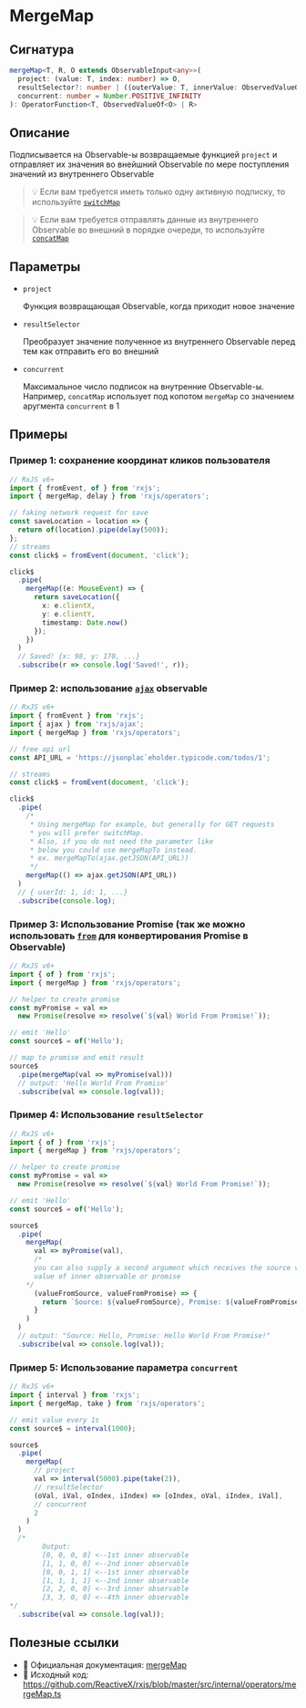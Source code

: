 # MergeMap

## Сигнатура

```typescript
mergeMap<T, R, O extends ObservableInput<any>>(
  project: (value: T, index: number) => O,
  resultSelector?: number | ((outerValue: T, innerValue: ObservedValueOf<O>, outerIndex: number, innerIndex: number) => R),
  concurrent: number = Number.POSITIVE_INFINITY
): OperatorFunction<T, ObservedValueOf<O> | R>
```

## Описание

Подписывается на Observable-ы возвращаемые функцией `project` и отправляет их значения во внейшний Observable по мере поступления значений из внутреннего Observable

> 💡 Если вам требуется иметь только одну активную подписку, то используйте [`switchMap`](api/operators/pipeable/switch-map)

> 💡 Если вам требуется отправлять данные из внутреннего Observable во внешний в порядке очереди, то используйте [`concatMap`](api/operators/pipeable/concat-map)

## Параметры

- `project`

  Функция возвращающая Observable, когда приходит новое значение

- `resultSelector`

  Преобразует значение полученное из внутреннего Observable перед тем как отправить его во внешний

- `concurrent`

  Максимальное число подписок на внутренние Observable-ы. Например, `concatMap` использует под копотом `mergeMap` со значением аругмента `concurrent` в 1

## Примеры

### Пример 1: сохранение координат кликов пользователя

```typescript
// RxJS v6+
import { fromEvent, of } from 'rxjs';
import { mergeMap, delay } from 'rxjs/operators';

// faking network request for save
const saveLocation = location => {
  return of(location).pipe(delay(500));
};
// streams
const click$ = fromEvent(document, 'click');

click$
  .pipe(
    mergeMap((e: MouseEvent) => {
      return saveLocation({
        x: e.clientX,
        y: e.clientY,
        timestamp: Date.now()
      });
    })
  )
  // Saved! {x: 98, y: 170, ...}
  .subscribe(r => console.log('Saved!', r));
```

### Пример 2: использование [`ajax`](api/operators/creation/ajax) observable

```typescript
// RxJS v6+
import { fromEvent } from 'rxjs';
import { ajax } from 'rxjs/ajax';
import { mergeMap } from 'rxjs/operators';

// free api url
const API_URL = 'https://jsonplac`eholder.typicode.com/todos/1';

// streams
const click$ = fromEvent(document, 'click');

click$
  .pipe(
    /*
     * Using mergeMap for example, but generally for GET requests
     * you will prefer switchMap.
     * Also, if you do not need the parameter like
     * below you could use mergeMapTo instead.
     * ex. mergeMapTo(ajax.getJSON(API_URL))
     */
    mergeMap(() => ajax.getJSON(API_URL))
  )
  // { userId: 1, id: 1, ...}
  .subscribe(console.log);
```

### Пример 3: Использование Promise (так же можно использовать [`from`](api/operators/creation/from) для конвертирования Promise в Observable)
```typescript
// RxJS v6+
import { of } from 'rxjs';
import { mergeMap } from 'rxjs/operators';

// helper to create promise
const myPromise = val =>
  new Promise(resolve => resolve(`${val} World From Promise!`));

// emit 'Hello'
const source$ = of('Hello');

// map to promise and emit result
source$
  .pipe(mergeMap(val => myPromise(val)))
  // output: 'Hello World From Promise'
  .subscribe(val => console.log(val));
```

### Пример 4: Использование `resultSelector`
```typescript
// RxJS v6+
import { of } from 'rxjs';
import { mergeMap } from 'rxjs/operators';

// helper to create promise
const myPromise = val =>
  new Promise(resolve => resolve(`${val} World From Promise!`));

// emit 'Hello'
const source$ = of('Hello');

source$
  .pipe(
    mergeMap(
      val => myPromise(val),
      /*
      you can also supply a second argument which receives the source value and emitted
      value of inner observable or promise
    */
      (valueFromSource, valueFromPromise) => {
        return `Source: ${valueFromSource}, Promise: ${valueFromPromise}`;
      }
    )
  )
  // output: "Source: Hello, Promise: Hello World From Promise!"
  .subscribe(val => console.log(val));
```

### Пример 5: Использование параметра `concurrent`
```typescript
// RxJS v6+
import { interval } from 'rxjs';
import { mergeMap, take } from 'rxjs/operators';

// emit value every 1s
const source$ = interval(1000);

source$
  .pipe(
    mergeMap(
      // project
      val => interval(5000).pipe(take(2)),
      // resultSelector
      (oVal, iVal, oIndex, iIndex) => [oIndex, oVal, iIndex, iVal],
      // concurrent
      2
    )
  )
  /*
        Output:
        [0, 0, 0, 0] <--1st inner observable
        [1, 1, 0, 0] <--2nd inner observable
        [0, 0, 1, 1] <--1st inner observable
        [1, 1, 1, 1] <--2nd inner observable
        [2, 2, 0, 0] <--3rd inner observable
        [3, 3, 0, 0] <--4th inner observable
*/
  .subscribe(val => console.log(val));
```

## Полезные ссылки

- 📰 Официальная документация: [mergeMap](https://rxjs.dev/api/operators/mergeMap)
- 📁 Исходный код: https://github.com/ReactiveX/rxjs/blob/master/src/internal/operators/mergeMap.ts

